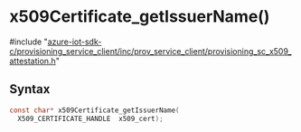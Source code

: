 # x509Certificate_getIssuerName()

\#include "[azure-iot-sdk-c/provisioning_service_client/inc/prov_service_client/provisioning_sc_x509_attestation.h](../iot-c-ref-provisioning-sc-x509-attestation-h.md)"  

## Syntax

```C
const char* x509Certificate_getIssuerName(
  X509_CERTIFICATE_HANDLE  x509_cert);
```

